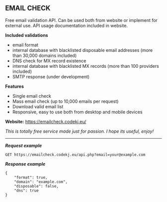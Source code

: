 ## EMAIL CHECK

Free email validation API. Can be used both from website or implement for external use. 
API usage documentation included in website.

**Included validations**
- email format
- internal database with blacklisted disposable email addresses (more than 30,000 domains included)
- DNS check for MX record existence
- internal database with blacklisted MX records (more than 100 providers included)
- SMTP response (under development)

**Features**
- Single email check
- Mass email check (up to 10,000 emails per request)
- Download valid email list
- Responsive, easy to use both from desktop and mobile devices

**Website:** https://emailcheck.codekj.eu/

*This is totally free service made just for passion. I hope its useful, enjoy!*

---

***Request example***

    GET https://emailcheck.codekj.eu/api.php?email=your@example.com

***Response example***

    { 
	    "format": true, 
	    "domain": "example.com", 
	    "disposable": false, 
	    "dns": true 
	}
